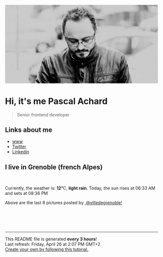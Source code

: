 ![Pascal Achard](./images/photo-pascal-achard.jpg)
# Hi, it's me Pascal Achard
> Senior frontend developer

## Links about me
- [www](https://www.pascal-achard.com)
- [Twitter](https://twitter.com/botmaster)
- [Linkedin](http://www.linkedin.com/in/pascal-achard)


## I live in Grenoble (french Alpes)
<img src="https://openweathermap.org/img/wn/10d@2x.png" alt="">

Currently, the weather is: **12**°C, **light rain**.
Today, the sun rises at 06:33 AM and sets at 08:36 PM

Above are the last 8 pictures posted by <a href="https://www.instagram.com/villedegrenoble/" target="_blank"><img alt="" src="https://upload.wikimedia.org/wikipedia/commons/thumb/e/e7/Instagram_logo_2016.svg/1024px-Instagram_logo_2016.svg.png" width="20"/> @villedegrenoble!</a>

<p style="display: flex; flex-wrap: wrap; gap: 20px;">
        <img src="https://cdn1.picuki.com/hosted-by-instagram/q/0exhNuNYnjBGZDHIdN5WmL9I2Pk2GAlRNecaS7j0nyZiNxIsbHWB58ltwdGn%7C%7CDh7IAhgASuRYztk5I0uU1xSDT17PUbXQbKPSTxT7a2aUeejvDFv8JNnkb48L3wYZHKp9MYqXWSpNWwSDv5PHL%7C%7Clo7gX5v%7C%7CsbCgEpjuSKrVCkGZTjse3TO9%7C%7C2pYf5%7C%7CHSv1izv9QpcmkazXgpdAd4+pvlpDk1VOCtO8BnsaBwVLYBxMEJ%7C%7COC61nT2F2MrNWh8FDSR9IXEi6g8iyDXdzQspjD3Eu8EIU8hjl246hQHi95+oIaQNo5i6Kkzn7bQa2Ahb3sz4RFqncmcuBKcazC+%7C%7CWJz4kGVwbCzL6lr89P%7C%7CLa7NBeTIygDyS6LGHapbTEw6UMnnR3PLLNmgCJ10vqlVF+xCzgyt0jaSLJLj0AR+XRB7xTuOUcQmEd6%7C%7C54nxtEjegQKdqQNmyM7oLucK.jpeg" alt="" width="200"/>
        <img src="https://cdn1.picuki.com/hosted-by-instagram/q/0exhNuNYnjBGZDHIdN5WmL9I2Pk2GAlRNucaS7j0nyZiNxIsbHWB58ltwdev%7C%7CDlyKw1oASyLeDxl7YsvWFlTZFV%7C%7COUPbTbKOTD9U7aiYV4Cl0TFg%7C%7CJZmlr8xLXAdZHGo9sYqOzjYMTIfQeoEH%7C%7Cbx7a8Koru5A2MGo1zRMrBC0GAG4fy3UPI7mslm3ayEv0Pxto0%7C%7CNylL9XkgKQcursrV%7C%7CndYEvL+M4Byp6JzSPkCj9ND1OHtpCa5BTB7Kz04KD6chYTJnLMOunDjTRRh3TeGaphsJGIIhn2ppw8ZqMorjIj%7C%7CFaJciP1opoH2bUcmGW9opUk53cH7niTya2Gq10ZtyGXKn56rX68LvLSlC%7C%7CmWT%7C%7CbN5XPtZJyKOp9lSlcuRa%7C%7CyFgz4bqf7BMtbwcYaWvdGig7lzye7UJ3%7C%7ChBdgKmBjtjKbOIMkS63Q8Ja9422BvQ6nohcZx+GrX4BV7QoLquuu5xE9dnmbU54caxbzjHVkLdBDTq3BmsOMabsXHEU=.jpeg" alt="" width="200"/>
        <img src="https://cdn1.picuki.com/hosted-by-instagram/q/0exhNuNYnjBGZDHIdN5WmL9I2Pk2GAlRNecaS7j0nyZiNxIsbHWB58ltwdev%7C%7CDlyKw1oASyLeDxo44osVF1YZFV8OU3dSr2OTjxV5qSYUoCq1zBu85VlnL8yLHQebX6v9MMsOzjYMTIfQeoEH%7C%7Cbx7a8Koru5A2MGo1zRMrBC0GAG4fy3UPI7mslm3ayEv0Pxto0%7C%7CNylL9XkgKQcursrV%7C%7CndbEvL+M4Byp6JzSPkCj9ND1OHtpCa5BTB7Kzg4KD6chYTJnLMkgXHZVWIV6GjzYphsJGIIhnCWpDU9hMorjIj%7C%7CFaJciP1opoH2bUcmGW9opUk53cH7niTya2Gq10ZtyGXKn56rX68LrLikC%7C%7CmwBfXz6XDuZIjEOZ9LRVU+Ra%7C%7CyFgz4bqf7BMtbwcYaWvdGig7lzye7VZHF8kM8KGRztBnTD4F9Z9qHyrmc9U%7C%7CXixO%7C%7Cjx4XkueRS4lyznV75%7C%7CCXvQE9dnmbU54caxfz+HVkLdBDTq3BmsOMabsXHEU=.jpeg" alt="" width="200"/>
        <img src="https://cdn1.picuki.com/hosted-by-instagram/q/0exhNuNYnjBGZDHIdN5WmL9I2Pk2GAlRNecaS7j0nyZiNxIsbHWB58ltwdev%7C%7CDlyKw1oASyLeDxm4YouVFpWZFV8OETWSLWOTjtc7KyQUoCn0zdm85BhlrYwJXQaZ3as%7C%7CsEkOzjYMTIfQeoEH%7C%7Cb2r+MJ+OXmaDEbrjeVZdsW2yIfu9OjZ6ckn64ztPbXmB2xu8IOKj51+n98LUc7ttzduDsHEvL8JcEg6PA5QLkNxMEH6Ovg1Su9BSsVdW1BFDGL59qRyag8iyDXez07pnO%7C%7CQb0EIV1Mm1ushkE6nJoprqi2IqB1n%7C%7Cs8vP32Y1dWXDx8hjVPsbX7lCDPNTfkigVbxF%7C%7CQw7C5d8Eto4ytCOmwBPbd9TnuZJSNOrFLRVQ7LeT7SXqPDsTzVOwcxa8BTrZNml228lHwIfb71E4hVAprhRWnOqtPd+Sp5fqi4i%7C%7CplxWgjh83t%7C%7CaDKbEN7V1t1Zel5lNTWF%7C%7CAF8BAIXn3n18nT4gWIu7qyLiBLddMSywUN41O8mPY0sEO.jpeg" alt="" width="200"/>
        <img src="https://cdn1.picuki.com/hosted-by-instagram/q/0exhNuNYnjBGZDHIdN5WmL9I2Pk2GAlRNucaS7j0nyZiNxIsbHWB58ltwdGn%7C%7CDh7IAhgASuRYztj44ktVVVUCj15NE3WT7CPTThX562dUenN1zFn8pdgk7g1LXYbbHOr9MUrXQmYdTUdHOlPHL%7C%7Clo79UvOa0LGFq8zCXW%7C%7CdEnGZK55f0Z7F9mt9wuuS4jkja45BsLTNZ5momNkgl7NvWvTVeEaa+NMB166d1RbMCxMkA%7C%7C6nRlSaHEmw+Jj8uR3agtIj+kOYA2CfLcWMO%7C%7CWaNFawKHhsVr0O8kQcGq7oazoCmOdBM9s9psvDAbkcmfk0tpBdszcPwwmXEb1+q3kBaxl%7C%7CYx6rsX+QL97jULqKwX%7C%7C7x4jvDOpz6MepjaX1fLuuTAHuZc9H4VYValYkYUa0I2FbooFaCVbbX00RWXTdh0QfaDbN8VceF+42g5ViGpjWphSwSisiSIqZ52lUO0ZGr2D9SWDrJAJUZbWeG+wJyQ5h%7C%7Cf733jZfQNrBAG0ZTaA==.jpeg" alt="" width="200"/>
        <img src="https://cdn1.picuki.com/hosted-by-instagram/q/0exhNuNYnjBGZDHIdN5WmL9I2Pk2GAlRNecaS7j0nyZiNxIsbHWB58ltwdGn%7C%7CDh7IAhgASuRYztj44IuUlVQCD1zOk3dS7eNRDtd7qqZVu7N1TBu8JVlnL4xJHcdZn6r8sYlUAmYdTUdHOlPHL%7C%7Clo79UvOa0LGFq8zCXW%7C%7CdEnGZK55f0Z7F9mt9wuuS4jkja45BsLTNZ5momNkgl7NvWvTVeEaW+NMB166d1RbMCxMkA%7C%7C6nRlSaHEmw+Jj8uRnagtIj+kOYA2CjDZSY3rVGiToIoHhsVr0O8kBgkq6EIzoCmOdBM9s9psvDAbkcmfk0tpBdszcPwwmXEb1+q3kBaxl%7C%7CYx6rsX+QL97jUCOmzYfa44hXlPpzqJaFiaX1cLfuTAHuZc9H4VYValYkYUa0I2FbooFaCVbbW3glLAmxdimfaIJAkaKyt3o6gzUbkgxGerAg3wPmBK4Zt6kl8o9La3TNybjrJAJUZbWeG%7C%7CXF3S5h%7C%7Cf733jZfQNrBAG0ZTaA==.jpeg" alt="" width="200"/>
        <img src="https://cdn1.picuki.com/hosted-by-instagram/q/0exhNuNYnjBGZDHIdN5WmL9I2Pk2GAlRNecaS7j0nyZiNxIsbHWB58ltwdGn%7C%7CDh7IAhgASuRYztj44grWFxZAz1zOEXXTrSOST9c6KifUO7N0jdu9pFhlbo9K30aZnCu%7C%7C8tDCnicKyVHDe0AUqilsOkW+OXraDYbozeSZdsW2yIfu9OjZ6ckn9cf7KG4iF+44ooiMDxN4Gosak8ktdKO52tEWvrxfMh2pqV5CLkJnoE65ezRmCSsTDx6KihBGTOgtYPCwsc8vDW4cwAoqnWgdv4wAVoZp1mQpT8%7C%7C9IkqhdiDG7w82q4vk4H2bUdBXG9p+kMjxdKyn36dOF+I2WJ3zkOBwKGWffkf%7C%7CpmhH+OpRonB3AiYaYiLRJFACU85Nt%7C%7Cjf2WOEfCZVMRe0IRKQa4YhX2R0VXkMo%7C%7C63yxiDTEX2zbYWcYm.jpeg" alt="" width="200"/>
        <img src="https://cdn1.picuki.com/hosted-by-instagram/q/0exhNuNYnjBGZDHIdN5WmL9I2Pk2GAlRNucaS7j0nyZiNxIsbHWB58ltwdGn%7C%7CDh7IAhgASuRYztj44grUl9TAz14PUXYQbCNSDhW562cVeunvDBv%7C%7CZJgl7Y0KncWYn+p8ccpVW6pNWwPG%7C%7CsAULjh7uZDu7%7C%7CzNnZSyWaRMdsBnmICqZXwCJ1mwsFusvrBv0Xm1IwleTRE4X8gI1spr5Pcpi0FCLmifMh6pO9xRLQIhIkL7vuopCu7Lm4rbzMvR2nZhYXCoOELhn75cjASomiQeLMtf31JinutsDFhoa8Io8OnMIAw+NEJ4KOHW0Qmfk1K4Rdtksnq2naLYWeW3EJRy2XsybaoL9M8i8XfAfDNeNHA1g%7C%7CaT+XzHpoZck4mUtHnFgz4ZaaSSZoUlYhNS7UbkVG9rVbtS5Hy%7C%7CRhXPDZk0A6HLb9IG+zI666Jy1n2jDyatzEhoPaJXeMOw29Z++%7C%7CY7FApcmuACs0SbWKFiXN7QYgGTrDLoY3db7UaSkBSat8=.jpeg" alt="" width="200"/>
</p>

------------
<p>This README file is generated <b>every 3 hours</b>!
    <br />Last refresh: Friday, April 26 at 2:07 PM GMT+2
    <br /><a href="https://medium.com/@th.guibert/how-to-create-a-self-updating-readme-md-for-your-github-profile-f8b05744ca91">Create your own by following this tutorial.</a>
</p>
<p><a href="https://github.com/botmaster/botmaster/actions/workflows/main.yaml"><img alt="" src="https://github.com/botmaster/botmaster/actions/workflows/main.yaml/badge.svg" /></a></p>

